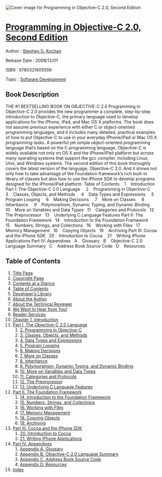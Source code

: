 ![Cover image for Programming in Objective-C 2.0, Second Edition](https://imgdetail.ebookreading.net/cover/cover/software_development/EB9780321605559.jpg)

[Programming in Objective-C 2.0, Second Edition](https://ebookreading.net/view/book/Programming+in+Objective-C+2.0%2C+Second+Edition-EB9780321605559_1.html "Programming in Objective-C 2.0, Second Edition")
====================================================================================================================

Author : [Stephen G. Kochan](https://ebookreading.net/search/author/Stephen+G.+Kochan)

Release Date : 2008/12/01

ISBN : 9780321605559

Topic : [Software Development](https://ebookreading.net/search/category/software-development)

Book Description
-----------------

THE #1 BESTSELLING BOOK ON OBJECTIVE-C 2.0
Programming in Objective-C 2.0 provides the new programmer a complete, step-by-step introduction to Objective-C, the primary language used to develop applications for the iPhone, iPad, and Mac OS X platforms.
The book does not assume previous experience with either C or object-oriented programming languages, and it includes many detailed, practical examples of how to put Objective-C to use in your everyday iPhone/iPad or Mac OS X programming tasks.
A powerful yet simple object-oriented programming language that’s based on the C programming language, Objective-C is widely available not only on OS X and the iPhone/iPad platform but across many operating systems that support the gcc compiler, including Linux, Unix, and Windows systems.
The second edition of this book thoroughly covers the latest version of the language, Objective-C 2.0. And it shows not only how to take advantage of the Foundation framework’s rich built-in library of classes but also how to use the iPhone SDK to develop programs designed for the iPhone/iPad platform.
Table of Contents
   1    Introduction
Part I: The Objective-C 2.0 Language
    2    Programming in Objective-C 
    3    Classes, Objects, and Methods
    4    Data Types and Expressions
    5    Program Looping
    6    Making Decisions
    7    More on Classes
    8    Inheritance
    9    Polymorphism, Dynamic Typing, and Dynamic Binding
  10    More on Variables and Data Types
  11    Categories and Protocols
  12    The Preprocessor
  13    Underlying C Language Features
Part II: The Foundation Framework
  14    Introduction to the Foundation Framework
  15    Numbers, Strings, and Collections
  16    Working with Files
  17    Memory Management
  18    Copying Objects
  19    Archiving
Part III: Cocoa and the iPhone SDK
  20    Introduction to Cocoa 
  21    Writing iPhone Applications
Part IV: Appendixes
  A    Glossary
  B    Objective-C 2.0 Language Summary
  C    Address Book Source Code
  D    Resources
              
Table of Contents
-----------------

1. [Title Page](https://ebookreading.net/view/book/Programming+in+Objective-C+2.0%2C+Second+Edition-EB9780321605559_3.html)
1. [Copyright Page](https://ebookreading.net/view/book/Programming+in+Objective-C+2.0%2C+Second+Edition-EB9780321605559_4.html)
1. [Contents at a Glance](https://ebookreading.net/view/book/Programming+in+Objective-C+2.0%2C+Second+Edition-EB9780321605559_6.html)
1. [Table of Contents](https://ebookreading.net/view/book/Programming+in+Objective-C+2.0%2C+Second+Edition-EB9780321605559_7.html)
1. [Developer’s Library](https://ebookreading.net/view/book/Programming+in+Objective-C+2.0%2C+Second+Edition-EB9780321605559_2.html)
1. [About the Author](https://ebookreading.net/view/book/Programming+in+Objective-C+2.0%2C+Second+Edition-EB9780321605559_8.html)
1. [About the Technical Reviewer](https://ebookreading.net/view/book/Programming+in+Objective-C+2.0%2C+Second+Edition-EB9780321605559_9.html)
1. [We Want to Hear from You!](https://ebookreading.net/view/book/Programming+in+Objective-C+2.0%2C+Second+Edition-EB9780321605559_10.html)
1. [Reader Services](https://ebookreading.net/view/book/Programming+in+Objective-C+2.0%2C+Second+Edition-EB9780321605559_11.html)
1. [Chapter 1. Introduction](https://ebookreading.net/view/book/Programming+in+Objective-C+2.0%2C+Second+Edition-EB9780321605559_12.html)
1. [Part I. The Objective-C 2.0 Language](https://ebookreading.net/view/book/Programming+in+Objective-C+2.0%2C+Second+Edition-EB9780321605559_13.html)
    1. [2. Programming in Objective-C](https://ebookreading.net/view/book/Programming+in+Objective-C+2.0%2C+Second+Edition-EB9780321605559_14.html)
    1. [3. Classes, Objects, and Methods](https://ebookreading.net/view/book/Programming+in+Objective-C+2.0%2C+Second+Edition-EB9780321605559_15.html)
    1. [4. Data Types and Expressions](https://ebookreading.net/view/book/Programming+in+Objective-C+2.0%2C+Second+Edition-EB9780321605559_16.html)
    1. [5. Program Looping](https://ebookreading.net/view/book/Programming+in+Objective-C+2.0%2C+Second+Edition-EB9780321605559_17.html)
    1. [6. Making Decisions](https://ebookreading.net/view/book/Programming+in+Objective-C+2.0%2C+Second+Edition-EB9780321605559_18.html)
    1. [7. More on Classes](https://ebookreading.net/view/book/Programming+in+Objective-C+2.0%2C+Second+Edition-EB9780321605559_19.html)
    1. [8. Inheritance](https://ebookreading.net/view/book/Programming+in+Objective-C+2.0%2C+Second+Edition-EB9780321605559_20.html)
    1. [9. Polymorphism, Dynamic Typing, and Dynamic Binding](https://ebookreading.net/view/book/Programming+in+Objective-C+2.0%2C+Second+Edition-EB9780321605559_21.html)
    1. [10. More on Variables and Data Types](https://ebookreading.net/view/book/Programming+in+Objective-C+2.0%2C+Second+Edition-EB9780321605559_22.html)
    1. [11. Categories and Protocols](https://ebookreading.net/view/book/Programming+in+Objective-C+2.0%2C+Second+Edition-EB9780321605559_23.html)
    1. [12. The Preprocessor](https://ebookreading.net/view/book/Programming+in+Objective-C+2.0%2C+Second+Edition-EB9780321605559_24.html)
    1. [13. Underlying C Language Features](https://ebookreading.net/view/book/Programming+in+Objective-C+2.0%2C+Second+Edition-EB9780321605559_25.html)
1. [Part II. The Foundation Framework](https://ebookreading.net/view/book/Programming+in+Objective-C+2.0%2C+Second+Edition-EB9780321605559_26.html)
    1. [14. Introduction to the Foundation Framework](https://ebookreading.net/view/book/Programming+in+Objective-C+2.0%2C+Second+Edition-EB9780321605559_27.html)
    1. [15. Numbers, Strings, and Collections](https://ebookreading.net/view/book/Programming+in+Objective-C+2.0%2C+Second+Edition-EB9780321605559_28.html)
    1. [16. Working with Files](https://ebookreading.net/view/book/Programming+in+Objective-C+2.0%2C+Second+Edition-EB9780321605559_29.html)
    1. [17. Memory Management](https://ebookreading.net/view/book/Programming+in+Objective-C+2.0%2C+Second+Edition-EB9780321605559_30.html)
    1. [18. Copying Objects](https://ebookreading.net/view/book/Programming+in+Objective-C+2.0%2C+Second+Edition-EB9780321605559_31.html)
    1. [19. Archiving](https://ebookreading.net/view/book/Programming+in+Objective-C+2.0%2C+Second+Edition-EB9780321605559_32.html)
1. [Part III. Cocoa and the iPhone SDK](https://ebookreading.net/view/book/Programming+in+Objective-C+2.0%2C+Second+Edition-EB9780321605559_33.html)
    1. [20. Introduction to Cocoa](https://ebookreading.net/view/book/Programming+in+Objective-C+2.0%2C+Second+Edition-EB9780321605559_34.html)
    1. [21. Writing iPhone Applications](https://ebookreading.net/view/book/Programming+in+Objective-C+2.0%2C+Second+Edition-EB9780321605559_35.html)
1. [Part IV. Appendixes](https://ebookreading.net/view/book/Programming+in+Objective-C+2.0%2C+Second+Edition-EB9780321605559_36.html)
    1. [Appendix A. Glossary](https://ebookreading.net/view/book/Programming+in+Objective-C+2.0%2C+Second+Edition-EB9780321605559_37.html)
    1. [Appendix B. Objective-C 2.0 Language Summary](https://ebookreading.net/view/book/Programming+in+Objective-C+2.0%2C+Second+Edition-EB9780321605559_38.html)
    1. [Appendix C. Address Book Source Code](https://ebookreading.net/view/book/Programming+in+Objective-C+2.0%2C+Second+Edition-EB9780321605559_39.html)
    1. [Appendix D. Resources](https://ebookreading.net/view/book/Programming+in+Objective-C+2.0%2C+Second+Edition-EB9780321605559_40.html)
1. [Index](https://ebookreading.net/view/book/Programming+in+Objective-C+2.0%2C+Second+Edition-EB9780321605559_41.html)
